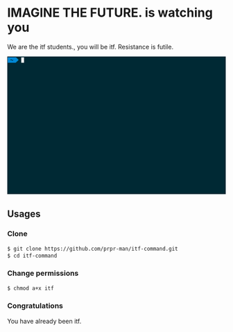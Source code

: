 # IMAGINE THE FUTURE. is watching you
We are the itf students., you will be itf. Resistance is futile.

<div style="text-align:center"><img src ="https://github.com/prpr-man/itf-command/blob/master/demo.gif"></div>

## Usages
### Clone
```
$ git clone https://github.com/prpr-man/itf-command.git
$ cd itf-command
```

### Change permissions
```
$ chmod a+x itf
```

### Congratulations
You have already been itf.
